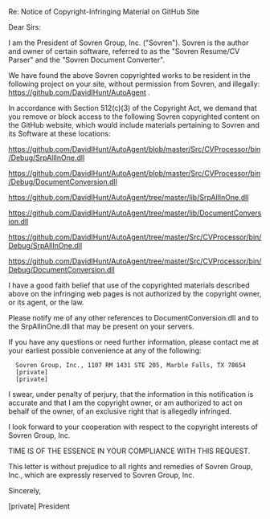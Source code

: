 Re:   Notice of Copyright-Infringing Material on GitHub Site

Dear Sirs:

I am the President of Sovren Group, Inc. ("Sovren"). Sovren is the author and owner of certain software, referred to as the "Sovren Resume/CV Parser" and the "Sovren Document Converter".

We have found the above Sovren copyrighted works to be resident in the following project on your site, without permission from Sovren, and illegally: https://github.com/DavidIHunt/AutoAgent .

In accordance with Section 512(c)(3) of the Copyright Act, we demand that you remove or block access to the following Sovren copyrighted content on the GitHub website, which would include materials pertaining to Sovren and its Software at these locations:


https://github.com/DavidIHunt/AutoAgent/blob/master/Src/CVProcessor/bin/Debug/SrpAllInOne.dll

https://github.com/DavidIHunt/AutoAgent/blob/master/Src/CVProcessor/bin/Debug/DocumentConversion.dll

https://github.com/DavidIHunt/AutoAgent/tree/master/lib/SrpAllInOne.dll

https://github.com/DavidIHunt/AutoAgent/tree/master/lib/DocumentConversion.dll

https://github.com/DavidIHunt/AutoAgent/tree/master/Src/CVProcessor/bin/Debug/SrpAllInOne.dll

https://github.com/DavidIHunt/AutoAgent/tree/master/Src/CVProcessor/bin/Debug/DocumentConversion.dll


I have a good faith belief that use of the copyrighted materials described above on the infringing web pages is not authorized by the copyright owner, or its agent, or the law.

Please notify me of any other references to DocumentConversion.dll and to the SrpAllinOne.dll that may be present on your servers.

If you have any questions or need further information, please contact me at your earliest possible convenience at any of the following:

      Sovren Group, Inc., 1107 RM 1431 STE 205, Marble Falls, TX 78654
      [private]
      [private]

I swear, under penalty of perjury, that the information in this notification is accurate and that I am the copyright owner, or am authorized to act on behalf of the owner, of an exclusive right that is allegedly infringed.

I look forward to your cooperation with respect to the copyright interests of Sovren Group, Inc.

TIME IS OF THE ESSENCE IN YOUR COMPLIANCE WITH THIS REQUEST.

This letter is without prejudice to all rights and remedies of Sovren Group, Inc., which are expressly reserved to Sovren Group, Inc.

Sincerely,



[private]
President


